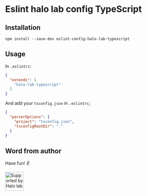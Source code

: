 # Eslint halo lab config TypeScript

## Installation
```
npm install --save-dev eslint-config-halo-lab-typescript
```

## Usage
In ```.eslintrc```:
```json
{
  "extends": [
    "halo-lab-typescript"
  ]
}
```

And add your ```tsconfig.json``` in ```.eslintrc```;

```json
{
  "parserOptions": {
    "project": "tsconfig.json",
    "tsconfigRootDir": "."
  }
}
```

## Word from author

Have fun! ✌️

<a href="https://www.halo-lab.com/?utm_source=github">
  <img src="https://dgestran.sirv.com/Images/supported-by-halolab.png" alt="Supported by Halo lab" height="60">
</a>
